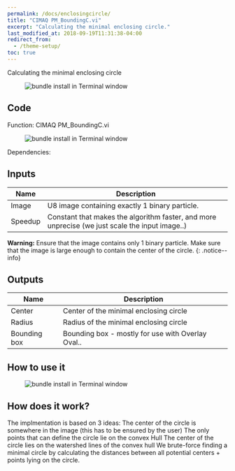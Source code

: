 ```yaml
---
permalink: /docs/enclosingcircle/
title: "CIMAQ PM_BoundingC.vi"
excerpt: "Calculating the minimal enclosing circle."
last_modified_at: 2018-09-19T11:31:38-04:00
redirect_from:
  - /theme-setup/
toc: true 
---
```


Calculating the minimal enclosing circle

<figure>
  <img src="{{ '/assets/images/_enclosingcircle_concept.png' | relative_url }}" alt="bundle install in Terminal window">
</figure>
 
## Code

Function: CIMAQ PM_BoundingC.vi

<figure>
  <img src="{{ '/assets/images/_enclosingcircle_function.png' | relative_url }}" alt="bundle install in Terminal window">
</figure>


Dependencies:

 
## Inputs


| Name                                        | Description                                           |
| ------------------------------------------- | ----------------------------------------------------- |
| Image | U8 image containing exactly 1 binary particle. |
| Speedup|  Constant that makes the algorithm faster, and more unprecise (we just scale the input image..) |

**Warning:** Ensure that the image contains only 1 binary particle. Make sure that the image is large enough to contain the center of the circle.
{: .notice--info}


## Outputs

| Name                                        | Description                                           |
| ------------------------------------------- | ----------------------------------------------------- |
| Center | Center of the minimal enclosing circle |
| Radius|  Radius of the minimal enclosing circle |
| Bounding box|  Bounding box - mostly for use with Overlay Oval.. |


## How to use it


<figure>
  <img src="{{ '/assets/images/_enclosingcircle_example.png' | relative_url }}" alt="bundle install in Terminal window">
</figure>

## How does it work?

The implmentation is based on 3 ideas:
The center of the circle is somewhere in the image (this has to be ensured by the user)
The only points that can define the circle lie on the convex Hull
The center of the circle lies on the watershed lines of the convex hull
We brute-force finding a minimal circle by calculating the distances between all potential centers + points lying on the circle.

